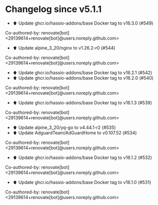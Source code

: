 # Changelog since v5.1.1
- ⬆️ Update ghcr.io/hassio-addons/base Docker tag to v16.3.0 (#549)

Co-authored-by: renovate[bot] <29139614+renovate[bot]@users.noreply.github.com> 
- ⬆️ Update alpine_3_20/nginx to v1.26.2-r0 (#544)

Co-authored-by: renovate[bot] <29139614+renovate[bot]@users.noreply.github.com> 
- ⬆️ Update ghcr.io/hassio-addons/base Docker tag to v16.2.1 (#542) 
- ⬆️ Update ghcr.io/hassio-addons/base Docker tag to v16.2.0 (#540)

Co-authored-by: renovate[bot] <29139614+renovate[bot]@users.noreply.github.com> 
- ⬆️ Update ghcr.io/hassio-addons/base Docker tag to v16.1.3 (#539)

Co-authored-by: renovate[bot] <29139614+renovate[bot]@users.noreply.github.com> 
- ⬆️ Update alpine_3_20/yq-go to v4.44.1-r2 (#535) 
- ⬆️ Update AdguardTeam/AdGuardHome to v0.107.52 (#534)

Co-authored-by: renovate[bot] <29139614+renovate[bot]@users.noreply.github.com> 
- ⬆️ Update ghcr.io/hassio-addons/base Docker tag to v16.1.2 (#532)

Co-authored-by: renovate[bot] <29139614+renovate[bot]@users.noreply.github.com> 
- ⬆️ Update ghcr.io/hassio-addons/base Docker tag to v16.1.0 (#531)

Co-authored-by: renovate[bot] <29139614+renovate[bot]@users.noreply.github.com> 
